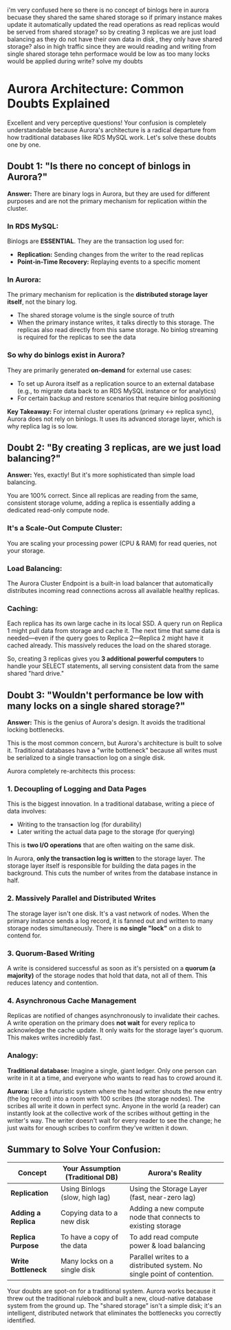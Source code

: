 i'm very confused here
so there is no concept of binlogs here in aurora becuase they shared the same shared storage so if primary instance makes update it automatically updated the read operations as read replicas would be served from shared storage?
so by creating 3 replicas we are just load balancing as they do not have their own data in disk , they only have shared storage?
also in high traffic since they are would reading and writing from single shared storage tehn performace would be low as too many locks would be applied during write?
solve my doubts

# Aurora Architecture: Common Doubts Explained

Excellent and very perceptive questions! Your confusion is completely understandable because Aurora's architecture is a radical departure from how traditional databases like RDS MySQL work. Let's solve these doubts one by one.

## Doubt 1: "Is there no concept of binlogs in Aurora?"

**Answer:** There are binary logs in Aurora, but they are used for different purposes and are not the primary mechanism for replication within the cluster.

### In RDS MySQL:
Binlogs are **ESSENTIAL**. They are the transaction log used for:
- **Replication:** Sending changes from the writer to the read replicas
- **Point-in-Time Recovery:** Replaying events to a specific moment

### In Aurora:
The primary mechanism for replication is the **distributed storage layer itself**, not the binary log.

- The shared storage volume is the single source of truth
- When the primary instance writes, it talks directly to this storage. The replicas also read directly from this same storage. No binlog streaming is required for the replicas to see the data

### So why do binlogs exist in Aurora?
They are primarily generated **on-demand** for external use cases:

- To set up Aurora itself as a replication source to an external database (e.g., to migrate data back to an RDS MySQL instance or for analytics)
- For certain backup and restore scenarios that require binlog positioning

**Key Takeaway:** For internal cluster operations (primary ↔ replica sync), Aurora does not rely on binlogs. It uses its advanced storage layer, which is why replica lag is so low.

## Doubt 2: "By creating 3 replicas, are we just load balancing?"

**Answer:** Yes, exactly! But it's more sophisticated than simple load balancing.

You are 100% correct. Since all replicas are reading from the same, consistent storage volume, adding a replica is essentially adding a dedicated read-only compute node.

### It's a Scale-Out Compute Cluster:
You are scaling your processing power (CPU & RAM) for read queries, not your storage.

### Load Balancing:
The Aurora Cluster Endpoint is a built-in load balancer that automatically distributes incoming read connections across all available healthy replicas.

### Caching:
Each replica has its own large cache in its local SSD. A query run on Replica 1 might pull data from storage and cache it. The next time that same data is needed—even if the query goes to Replica 2—Replica 2 might have it cached already. This massively reduces the load on the shared storage.

So, creating 3 replicas gives you **3 additional powerful computers** to handle your SELECT statements, all serving consistent data from the same shared "hard drive."

## Doubt 3: "Wouldn't performance be low with many locks on a single shared storage?"

**Answer:** This is the genius of Aurora's design. It avoids the traditional locking bottlenecks.

This is the most common concern, but Aurora's architecture is built to solve it. Traditional databases have a "write bottleneck" because all writes must be serialized to a single transaction log on a single disk.

Aurora completely re-architects this process:

### 1. Decoupling of Logging and Data Pages
This is the biggest innovation. In a traditional database, writing a piece of data involves:
- Writing to the transaction log (for durability)
- Later writing the actual data page to the storage (for querying)

This is **two I/O operations** that are often waiting on the same disk.

In Aurora, **only the transaction log is written** to the storage layer. The storage layer itself is responsible for building the data pages in the background. This cuts the number of writes from the database instance in half.

### 2. Massively Parallel and Distributed Writes
The storage layer isn't one disk. It's a vast network of nodes. When the primary instance sends a log record, it is fanned out and written to many storage nodes simultaneously. There is **no single "lock"** on a disk to contend for.

### 3. Quorum-Based Writing
A write is considered successful as soon as it's persisted on a **quorum (a majority)** of the storage nodes that hold that data, not all of them. This reduces latency and contention.

### 4. Asynchronous Cache Management
Replicas are notified of changes asynchronously to invalidate their caches. A write operation on the primary does **not wait** for every replica to acknowledge the cache update. It only waits for the storage layer's quorum. This makes writes incredibly fast.

### Analogy:
**Traditional database:** Imagine a single, giant ledger. Only one person can write in it at a time, and everyone who wants to read has to crowd around it.

**Aurora:** Like a futuristic system where the head writer shouts the new entry (the log record) into a room with 100 scribes (the storage nodes). The scribes all write it down in perfect sync. Anyone in the world (a reader) can instantly look at the collective work of the scribes without getting in the writer's way. The writer doesn't wait for every reader to see the change; he just waits for enough scribes to confirm they've written it down.

## Summary to Solve Your Confusion:

| Concept | Your Assumption (Traditional DB) | Aurora's Reality |
|---------|----------------------------------|------------------|
| **Replication** | Using Binlogs (slow, high lag) | Using the Storage Layer (fast, near-zero lag) |
| **Adding a Replica** | Copying data to a new disk | Adding a new compute node that connects to existing storage |
| **Replica Purpose** | To have a copy of the data | To add read compute power & load balancing |
| **Write Bottleneck** | Many locks on a single disk | Parallel writes to a distributed system. No single point of contention. |

Your doubts are spot-on for a traditional system. Aurora works because it threw out the traditional rulebook and built a new, cloud-native database system from the ground up. The "shared storage" isn't a simple disk; it's an intelligent, distributed network that eliminates the bottlenecks you correctly identified.
